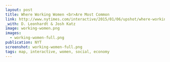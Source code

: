 ```yaml
---
layout: post
title: Where Working Women <br>Are Most Common
link: http://www.nytimes.com/interactive/2015/01/06/upshot/where-working-women-are-most-common.html
_with: D. Leonhardt & Josh Katz
image: working-women.png
images:
  - working-women-full.png
publication: NYT
screenshot: working-women-full.png
tags: map, interactive, women, social, economy
---
```


